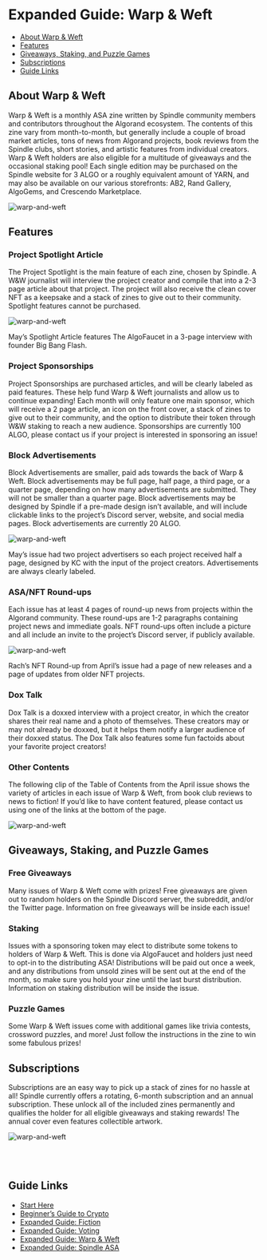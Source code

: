 # Expanded Guide: Warp & Weft

- [About Warp & Weft](#about-warp--weft)
- [Features](#features)
- [Giveaways, Staking, and Puzzle Games](#giveaways-staking-and-puzzle-games)
- [Subscriptions](#subscriptions)
- [Guide Links](#guide-links)

## About Warp & Weft

Warp & Weft is a monthly ASA zine written by Spindle community members and contributors throughout the Algorand ecosystem. The contents of this zine vary from month-to-month, but generally include a couple of broad market articles, tons of news from Algorand projects, book reviews from the Spindle clubs, short stories, and artistic features from individual creators. Warp & Weft holders are also eligible for a multitude of giveaways and the occasional staking pool! Each single edition may be purchased on the Spindle website for 3 ALGO or a roughly equivalent amount of YARN, and may also be available on our various storefronts: AB2, Rand Gallery, AlgoGems, and Crescendo Marketplace.

![warp-and-weft](/images/warp-and-weft/zines-dark.jpg)

## Features

### Project Spotlight Article
The Project Spotlight is the main feature of each zine, chosen by Spindle. A W&W journalist will interview the project creator and compile that into a 2-3 page article about that project. The project will also receive the clean cover NFT as a keepsake and a stack of zines to give out to their community. Spotlight features cannot be purchased.

![warp-and-weft](/images/warp-and-weft/spotlight.png)

May’s Spotlight Article features The AlgoFaucet in a 3-page interview with founder Big Bang Flash.

### Project Sponsorships
Project Sponsorships are purchased articles, and will be clearly labeled as paid features. These help fund Warp & Weft journalists and allow us to continue expanding! Each month will only feature one main sponsor, which will receive a 2 page article, an icon on the front cover, a stack of zines to give out to their community, and the option to distribute their token through W&W staking to reach a new audience. Sponsorships are currently 100 ALGO, please contact us if your project is interested in sponsoring an issue!

### Block Advertisements
Block Advertisements are smaller, paid ads towards the back of Warp & Weft. Block advertisements may be full page, half page, a third page, or a quarter page, depending on how many advertisements are submitted. They will not be smaller than a quarter page. Block advertisements may be designed by Spindle if a pre-made design isn’t available, and will include clickable links to the project’s Discord server, website, and social media pages. Block advertisements are currently 20 ALGO.

![warp-and-weft](/images/warp-and-weft/block-ads.png)

May’s issue had two project advertisers so each project received half a page, designed by KC with the input of the project creators. Advertisements are always clearly labeled. 

### ASA/NFT Round-ups
Each issue has at least 4 pages of round-up news from projects within the Algorand community. These round-ups are 1-2 paragraphs containing project news and immediate goals. NFT round-ups often include a picture and all include an invite to the project’s Discord server, if publicly available.

![warp-and-weft](/images/warp-and-weft/round-up.png)

Rach’s NFT Round-up from April’s issue had a page of new releases and a page of updates from older NFT projects.

### Dox Talk
Dox Talk is a doxxed interview with a project creator, in which the creator shares their real name and a photo of themselves. These creators may or may not already be doxxed, but it helps them notify a larger audience of their doxxed status. The Dox Talk also features some fun factoids about your favorite project creators!

### Other Contents
The following clip of the Table of Contents from the April issue shows the variety of articles in each issue of Warp & Weft, from book club reviews to news to fiction! If you’d like to have content featured, please contact us using one of the links at the bottom of the page.

![warp-and-weft](/images/warp-and-weft/contents.png)

## Giveaways, Staking, and Puzzle Games

### Free Giveaways
Many issues of Warp & Weft come with prizes! Free giveaways are given out to random holders on the Spindle Discord server, the subreddit, and/or the Twitter page. Information on free giveaways will be inside each issue!

### Staking
Issues with a sponsoring token may elect to distribute some tokens to holders of Warp & Weft. This is done via AlgoFaucet and holders just need to opt-in to the distributing ASA! Distributions will be paid out once a week, and any distributions from unsold zines will be sent out at the end of the month, so make sure you hold your zine until the last burst distribution. Information on staking distribution will be inside the issue.

### Puzzle Games
Some Warp & Weft issues come with additional games like trivia contests, crossword puzzles, and more! Just follow the instructions in the zine to win some fabulous prizes!



## Subscriptions

Subscriptions are an easy way to pick up a stack of zines for no hassle at all! Spindle currently offers a rotating, 6-month subscription and an annual subscription. These unlock all of the included zines permanently and qualifies the holder for all eligible giveaways and staking rewards! The annual cover even features collectible artwork. 

![warp-and-weft](/images/warp-and-weft/subscriptions-dark.jpg)

<br>
<br>

## Guide Links

- [Start Here](/start-here.md)
- [Beginner’s Guide to Crypto](/crypto.md)
- [Expanded Guide: Fiction](/fiction.md)
- [Expanded Guide: Voting](/voting.md)
- [Expanded Guide: Warp & Weft](/warp-and-weft.md)
- [Expanded Guide: Spindle ASA](/spindle.md)
